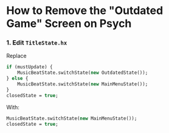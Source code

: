 # How to Remove the "Outdated Game" Screen on Psych

### 1. Edit `TitleState.hx`

Replace

```haxe
if (mustUpdate) {
    MusicBeatState.switchState(new OutdatedState());
} else {
    MusicBeatState.switchState(new MainMenuState());
}
closedState = true;
```

With:

```haxe
MusicBeatState.switchState(new MainMenuState());
closedState = true;
```